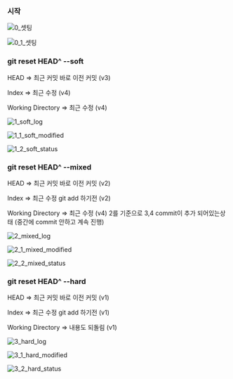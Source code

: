 ### 시작

![0_셋팅](https://user-images.githubusercontent.com/47783128/149649217-38959516-674a-4b2d-bf41-69deaeff1444.PNG)

![0_1_셋팅](https://user-images.githubusercontent.com/47783128/149649219-afa28c92-b0f5-406e-8a3b-cedfbf143be4.PNG)


### git reset HEAD^ --soft

HEAD => 최근 커밋 바로 이전 커밋 (v3)

Index => 최근 수정 (v4)

Working Directory => 최근 수정 (v4)

![1_soft_log](https://user-images.githubusercontent.com/47783128/149649221-d09e93f7-2b52-45fb-81b6-11d704ffae5c.PNG)

![1_1_soft_modified](https://user-images.githubusercontent.com/47783128/149649226-c7b05e62-04ef-41ed-a9db-bb46df7570b9.PNG)

![1_2_soft_status](https://user-images.githubusercontent.com/47783128/149649229-99b7aa4f-33da-4f2d-bfaf-44572b7f4092.PNG)


### git reset HEAD^ --mixed

HEAD => 최근 커밋 바로 이전 커밋 (v2)

Index => 최근 수정 git add 하기전 (v2)

Working Directory => 최근 수정 (v4) 2를 기준으로 3,4 commit이 추가 되어있는상태 (중간에 commit 안하고 계속 진행)

![2_mixed_log](https://user-images.githubusercontent.com/47783128/149649234-39f306e6-c0ff-475b-9eb0-2f7f1a87daf6.PNG)

![2_1_mixed_modified](https://user-images.githubusercontent.com/47783128/149649240-cdc5ef78-d17a-4ffd-a532-5efc35751105.PNG)

![2_2_mixed_status](https://user-images.githubusercontent.com/47783128/149649244-c41f51c6-3640-4406-a927-6f9dd1ee9148.PNG)


### git reset HEAD^ --hard

HEAD => 최근 커밋 바로 이전 커밋 (v1)

Index => 최근 수정 git add 하기전 (v1)

Working Directory => 내용도 되돌림 (v1)

![3_hard_log](https://user-images.githubusercontent.com/47783128/149649253-00e65cb7-2721-4909-9a0c-15a0f28c9129.PNG)

![3_1_hard_modified](https://user-images.githubusercontent.com/47783128/149649258-1a18f632-6ee4-4ebe-adfe-37a8c02d1bcc.PNG)

![3_2_hard_status](https://user-images.githubusercontent.com/47783128/149649264-5ecd140f-f79c-42df-901d-d0cbc2d29bed.PNG)

